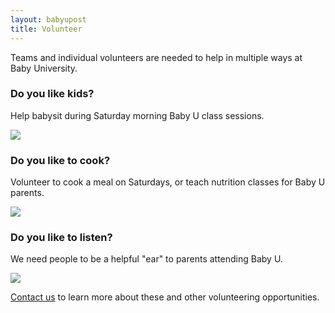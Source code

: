 ```yaml
---
layout: babyupost
title: Volunteer
---
```


Teams and individual volunteers are needed to help in multiple ways at Baby University.


<a name="Do-you-like-kids-"></a>

### Do you like kids? 

Help babysit during Saturday morning Baby U class sessions.

![](https://c2.staticflickr.com/6/5731/21765284926_6afc1f1657_z.jpg)



<a name="Do-you-like-to-cook-"></a>

### Do you like to cook? 

Volunteer to cook a meal on Saturdays, or teach nutrition classes for Baby U parents.

![](https://c2.staticflickr.com/6/5638/21171874863_b9f126d234_z.jpg)


<a name="Do-you-like-to-listen"></a>

### Do you like to listen?

We need people to be a helpful "ear" to parents attending Baby U. 

![](https://c2.staticflickr.com/6/5703/21801050051_1883a13886_z.jpg)


[Contact us](/contact) to learn more about these and other volunteering  opportunities.
